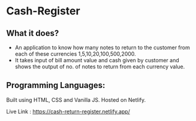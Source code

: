 # Cash-Register
## What it does?
- An application to know how many notes to return to the customer from each of these currencies 1,5,10,20,100,500,2000.
- It takes input of bill amount value and cash given by customer and shows the output of no. of notes to return from each currency value.

## Programming Languages:
Built using HTML, CSS and Vanilla JS. Hosted on Netlify.

Live Link : https://cash-return-register.netlify.app/
